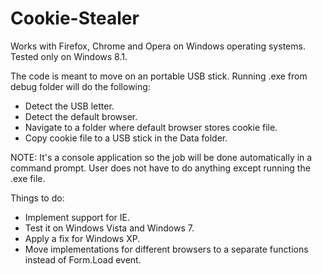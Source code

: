 Cookie-Stealer
==============

Works with Firefox, Chrome and Opera on Windows operating systems. Tested only on Windows 8.1.

The code is meant to move on an portable USB stick. Running .exe from debug folder will do the following:
* Detect the USB letter.
* Detect the default browser.
* Navigate to a folder where default browser stores cookie file.
* Copy cookie file to a USB stick in the Data folder.

NOTE: It's a console application so the job will be done automatically in a command prompt. User does not have to do anything except running the .exe file.

Things to do:
* Implement support for IE.
* Test it on Windows Vista and Windows 7.
* Apply a fix for Windows XP.
* Move implementations for different browsers to a separate functions instead of Form.Load event.
